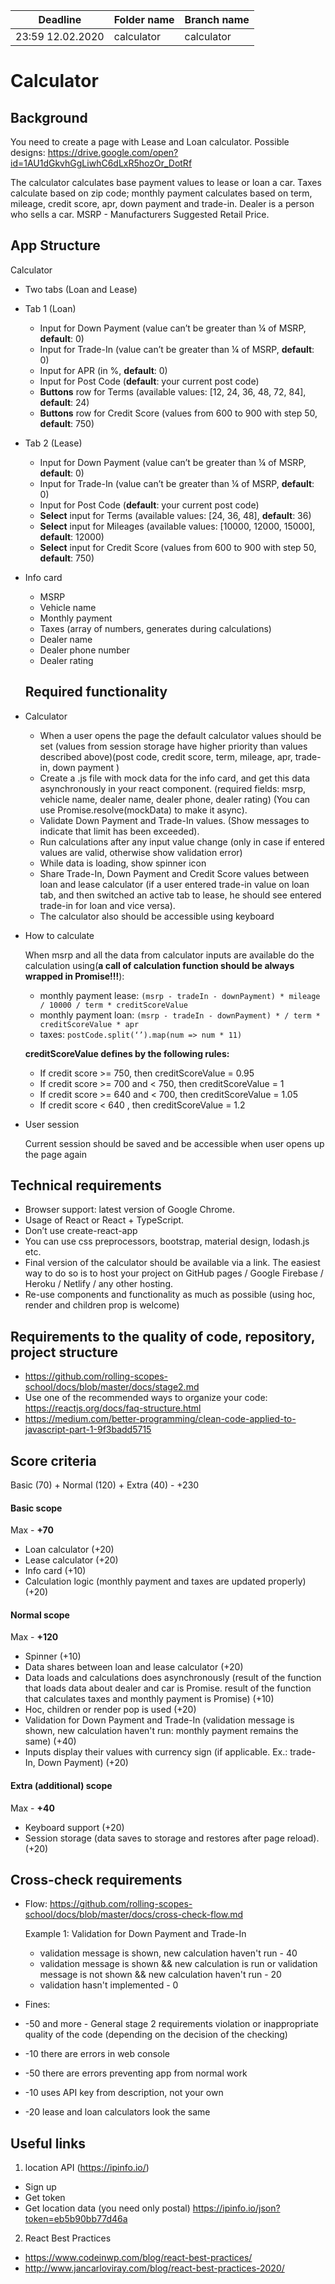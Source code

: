 | Deadline  | Folder name | Branch name |
|-----------|-------------|-------------|
| 23:59 12.02.2020 | calculator | calculator |

# Calculator

## Background

You need to create a page with Lease and Loan calculator. Possible designs: https://drive.google.com/open?id=1AU1dGkvhGgLiwhC6dLxR5hozOr_DotRf

The calculator calculates base payment values to lease or loan a car. Taxes calculate based on zip code; monthly payment calculates based on term, mileage, credit score, apr, down payment and trade-in. Dealer is a person who sells a car. MSRP - Manufacturers Suggested Retail Price.

## App Structure

Calculator
- Two tabs (Loan and Lease)
- Tab 1 (Loan)
  - Input for Down Payment (value can’t be greater than ¼ of MSRP, **default**: 0)
  - Input for Trade-In (value can’t be greater than ¼ of MSRP, **default**: 0)
  - Input for APR (in %, **default**: 0)
  - Input for Post Code (**default**: your current post code)
  - **Buttons** row for Terms (available values: [12, 24, 36, 48, 72, 84], **default**: 24)
  - **Buttons** row for Credit Score (values from 600 to 900 with step 50, **default**: 750)
- Tab 2 (Lease)
  - Input for Down Payment (value can’t be greater than ¼ of MSRP, **default**: 0)
  - Input for Trade-In (value can’t be greater than ¼ of MSRP, **default**: 0)
  - Input for Post Code (**default**: your current post code)
  - **Select** input for Terms (available values: [24, 36, 48], **default**: 36)
  - **Select** input for Mileages (available values: [10000, 12000, 15000], **default**: 12000)
  - **Select** input for Credit Score (values from 600 to 900 with step 50, **default**: 750)
- Info card
  - MSRP
  - Vehicle name
  - Monthly payment
  - Taxes (array of numbers, generates during calculations)
  - Dealer name
  - Dealer phone number
  - Dealer rating
  
  ## Required functionality
  
- Calculator
  - When a user opens the page the default calculator values should be set (values from session storage have higher priority than values described above)(post code, credit score, term, mileage, apr, trade-in, down payment )
  - Create a .js file with mock data for the info card, and get this data asynchronously in your react component. (required fields: msrp, vehicle name, dealer name, dealer phone, dealer rating) (You can use Promise.resolve(mockData) to make it async).
  - Validate Down Payment and Trade-In values. (Show messages to indicate that limit has been exceeded).
  - Run calculations after any input value change (only in case if entered values are valid, otherwise show validation error)
  - While data is loading, show spinner icon
  - Share Trade-In, Down Payment and Credit Score values between loan and lease calculator (if a user entered trade-in value on loan tab, and then switched an active tab to lease, he should see entered trade-in for loan and vice versa).
  - The calculator also should be accessible using keyboard
- How to calculate

  When msrp and all the data from calculator inputs are available do the calculation using(**a call of calculation function should be always wrapped in Promise!!!**):
  - monthly payment lease: ```(msrp - tradeIn - downPayment) * mileage / 10000 / term * creditScoreValue```
  - monthly payment loan: ```(msrp - tradeIn - downPayment) * / term * creditScoreValue * apr```
  - taxes: ```postCode.split(‘’).map(num => num * 11)```
  
  **creditScoreValue defines by the following rules:**
  - If credit score >= 750, then creditScoreValue = 0.95
  - If credit score >= 700 and < 750, then creditScoreValue = 1
  - If credit score >= 640 and < 700, then creditScoreValue = 1.05
  - If credit score < 640 , then creditScoreValue = 1.2

- User session

  Current session should be saved and be accessible when user opens up the page again

## Technical requirements
- Browser support: latest version of Google Chrome.
- Usage of React or React + TypeScript.
- Don’t use create-react-app 
- You can use css preprocessors, bootstrap, material design, lodash.js etc.
- Final version of the calculator should be available via a link. The easiest way to do so is to host your project on GitHub pages / Google Firebase / Heroku / Netlify / any other hosting.
- Re-use components and functionality as much as possible (using hoc, render and children prop is welcome)

## Requirements to the quality of code, repository, project structure
- https://github.com/rolling-scopes-school/docs/blob/master/docs/stage2.md
- Use one of the recommended ways to organize your code: https://reactjs.org/docs/faq-structure.html 
- https://medium.com/better-programming/clean-code-applied-to-javascript-part-1-9f3badd5715

## Score criteria

Basic (70) + Normal (120) + Extra (40) - +230

#### Basic scope
Max - **+70**

 - Loan calculator (+20)
 - Lease calculator (+20)
 - Info card (+10)
 - Calculation logic (monthly payment and taxes are updated properly) (+20)

#### Normal scope
Max - **+120**

 - Spinner (+10)
 - Data shares between loan and lease calculator (+20)
 - Data loads and calculations does asynchronously (result of the function that loads data about dealer and car is Promise. result of the function that calculates taxes and monthly payment is Promise) (+10)
 - Hoc, children or render pop is used (+20)
 - Validation for Down Payment and Trade-In (validation message is shown, new calculation haven't run: monthly payment remains the same) (+40)
 - Inputs display their values with currency sign (if applicable. Ex.: trade-In, Down Payment) (+20)

#### Extra (additional) scope
Max - **+40**

 - Keyboard support (+20)
 - Session storage (data saves to storage and restores after page reload). (+20)

## Cross-check requirements
 - Flow: https://github.com/rolling-scopes-school/docs/blob/master/docs/cross-check-flow.md
 
    Example 1: Validation for Down Payment and Trade-In
      - validation message is shown, new calculation haven't run - 40
      - validation message is shown && new calculation is run or validation message is not shown && new calculation haven't run - 20
      - validation hasn't implemented - 0
  
  
 - Fines:
  - -50 and more - General stage 2 requirements violation or inappropriate quality of the code (depending on the decision of the checking)
  - -10 there are errors in web console
  - -50 there are errors preventing app from normal work
  - -10 uses API key from description, not your own
  - -20 lease and loan calculators look the same

## Useful links
1) location API (https://ipinfo.io/)
 - Sign up
 - Get token
 - Get location data (you need only postal) https://ipinfo.io/json?token=eb5b90bb77d46a
 
2) React Best Practices
 - https://www.codeinwp.com/blog/react-best-practices/
 - http://www.jancarloviray.com/blog/react-best-practices-2020/
